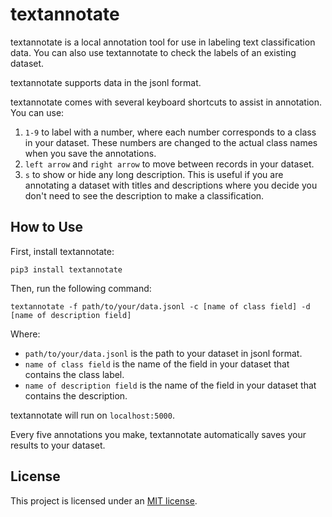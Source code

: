 # textannotate

textannotate is a local annotation tool for use in labeling text classification data. You can also use textannotate to check the labels of an existing dataset.

textannotate supports data in the jsonl format.

textannotate comes with several keyboard shortcuts to assist in annotation. You can use:

1. `1-9` to label with a number, where each number corresponds to a class in your dataset. These numbers are changed to the actual class names when you save the annotations.
2. `left arrow` and `right arrow` to move between records in your dataset.
3. `s` to show or hide any long description. This is useful if you are annotating a dataset with titles and descriptions where you decide you don't need to see the description to make a classification.

## How to Use

First, install textannotate:

```
pip3 install textannotate
```

Then, run the following command:

```
textannotate -f path/to/your/data.jsonl -c [name of class field] -d [name of description field]
```

Where:

- `path/to/your/data.jsonl` is the path to your dataset in jsonl format.
- `name of class field` is the name of the field in your dataset that contains the class label.
- `name of description field` is the name of the field in your dataset that contains the description.

textannotate will run on `localhost:5000`.

Every five annotations you make, textannotate automatically saves your results to your dataset.

## License

This project is licensed under an [MIT license](LICENSE).